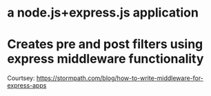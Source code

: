 # a node.js+express.js application   
# Creates pre and post filters using express middleware functionality

Courtsey: https://stormpath.com/blog/how-to-write-middleware-for-express-apps
